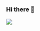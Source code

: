 ### Hi there 👋
![](https://github-readme-stats.vercel.app/api?username=gmberton&count_private=true&show_icons=true&hide_rank=false&hide_border=true&include_all_commits=true&theme=default)

<!--
**rm-wu/rm-wu** is a ✨ _special_ ✨ repository because its `README.md` (this file) appears on your GitHub profile.

Here are some ideas to get you started:

- 🔭 I’m currently working on ...
- 🌱 I’m currently learning ...
- 👯 I’m looking to collaborate on ...
- 🤔 I’m looking for help with ...
- 💬 Ask me about ...
- 📫 How to reach me: ...
- 😄 Pronouns: ...
- ⚡ Fun fact: ...
-->
